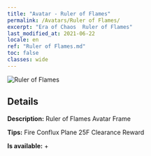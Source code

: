 ```yaml
---
title: "Avatar - Ruler of Flames"
permalink: /Avatars/Ruler of Flames/
excerpt: "Era of Chaos  Ruler of Flames"
last_modified_at: 2021-06-22
locale: en
ref: "Ruler of Flames.md"
toc: false
classes: wide
---
```

 ![Ruler of Flames](/images/a/avatarFrame_39.png)

## Details

 **Description:** Ruler of Flames Avatar Frame 

 **Tips:** Fire Conflux Plane 25F Clearance Reward 

 **Is available:**  + 

